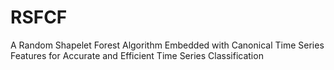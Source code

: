 # RSFCF
A Random Shapelet Forest Algorithm Embedded with Canonical Time Series Features for Accurate and Efficient Time Series Classification
